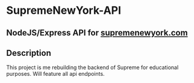 # SupremeNewYork-API

## NodeJS/Express API for [supremenewyork.com](https://www.supremenewyork.com/)

## Description

This project is me rebuilding the backend of Supreme for educational purposes. Will feature all api endpoints.
